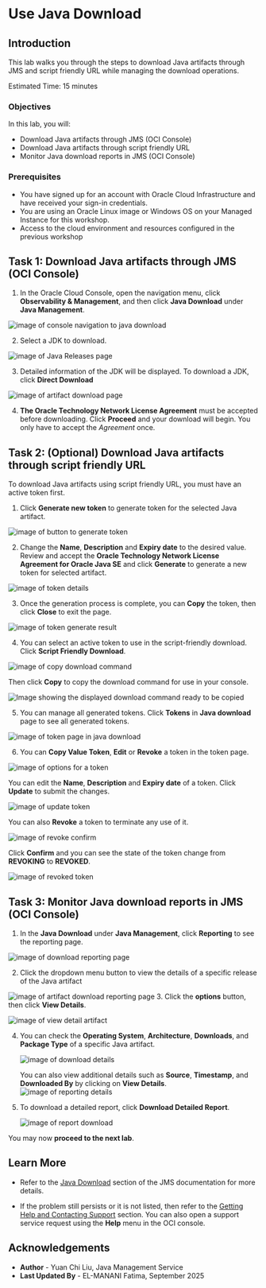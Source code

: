 # Use Java Download

## Introduction

This lab walks you through the steps to download Java artifacts through JMS and script friendly URL while managing the download operations.

Estimated Time: 15 minutes

### Objectives

In this lab, you will:

* Download Java artifacts through JMS (OCI Console)
* Download Java artifacts through script friendly URL
* Monitor Java download reports in JMS (OCI Console)

### Prerequisites

* You have signed up for an account with Oracle Cloud Infrastructure and have received your sign-in credentials. 
* You are using an Oracle Linux image or Windows OS on your Managed Instance for this workshop. 
* Access to the cloud environment and resources configured in the previous workshop

## Task 1: Download Java artifacts through JMS (OCI Console)

1. In the Oracle Cloud Console, open the navigation menu, click **Observability & Management**, and then click **Java Download** under **Java Management**.

  ![image of console navigation to java download](images/console-navigation-java-download.png)

2. Select a JDK to download.

  ![image of Java Releases page](images/java-releases-page.png)

3. Detailed information of the JDK will be displayed. To download a JDK, click **Direct Download**

  ![image of artifact download page](images/artifact-download-page.png)

4. **The Oracle Technology Network License Agreement** must be accepted before downloading. Click **Proceed** and your download will begin. You only have to accept the _Agreement_ once.

  

## Task 2: (Optional) Download Java artifacts through script friendly URL

To download Java artifacts using script friendly URL, you must have an active token first.

1. Click **Generate new token** to generate token for the selected Java artifact.

  ![image of button to generate token](images/button-to-generate-token.png)
  
2. Change the **Name**, **Description** and **Expiry date** to the desired value. Review and accept the **Oracle Technology Network License Agreement for Oracle Java SE** and click **Generate** to generate a new token for selected artifact.

  ![image of token details](images/generate-token.png)
  
3. Once the generation process is complete, you can **Copy** the token, then click **Close** to exit the page.

  ![image of token generate result](images/generate-token-result.png)

4. You can select an active token to use in the script-friendly download. Click **Script Friendly Download**.

  ![image of copy download command](images/copy-download-command.png)

  Then click **Copy** to copy the download command for use in your console.

  ![Image showing the displayed download command ready to be copied](images/copy-download-command-display.png)

5. You can manage all generated tokens. Click **Tokens** in **Java download** page to see all generated tokens.

  ![image of token page in java download](images/tokens-page.png)

6. You can **Copy Value Token**, **Edit** or **Revoke** a token in the token page.

  ![image of options for a token](images/options-for-token.png)
  
  You can edit the **Name**, **Description** and **Expiry date** of a token. Click **Update** to submit the changes.

  ![image of update token](images/update-token.png)
  
  You can also **Revoke** a token to terminate any use of it. 

  ![image of revoke confirm](images/confirm-token-revoke.png)

  Click **Confirm** and you can see the state of the token change from **REVOKING** to **REVOKED**.

  ![image of revoked token](images/revoked-token.png)
  
## Task 3: Monitor Java download reports in JMS (OCI Console)

1. In the **Java Download** under **Java Management**, click **Reporting** to see the reporting page.

  ![image of download reporting page](images/reporting-page.png)

2. Click the dropdown menu button  to view the details of a specific release of the Java artifact

  ![image of artifact download reporting page](images/reporting-by-release.png)
3. Click the **options** button, then click **View Details**.

   ![image of view detail artifact](images/view-detail-artifact.png)

4. You can check the **Operating System**, **Architecture**, **Downloads**, and **Package Type** of a specific Java artifact.

   ![image of download details](images/reporting-datail-artifact.png)

   You can also view additional details such as **Source**, **Timestamp**, and **Downloaded By**  by clicking on **View Details**.
   ![image of reporting details](images/reporting-details.png)

5. To download a detailed report, click **Download Detailed Report**.

   ![image of report download](images/report-download.png)

You may now **proceed to the next lab**.

## Learn More

* Refer to the [Java Download](https://docs.oracle.com/en-us/iaas/jms/doc/java-download.html) section of the JMS documentation for more details.

* If the problem still persists or it is not listed, then refer to the [Getting Help and Contacting Support](https://docs.oracle.com/en-us/iaas/Content/GSG/Tasks/contactingsupport.htm) section. You can also open a support service request using the **Help** menu in the OCI console.

## Acknowledgements

* **Author** - Yuan Chi Liu, Java Management Service
* **Last Updated By** - EL-MANANI Fatima, September 2025